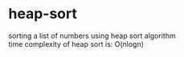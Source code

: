 # heap-sort
sorting a list of numbers using heap sort algorithm </br>
time complexity of heap sort is: O(nlogn)
